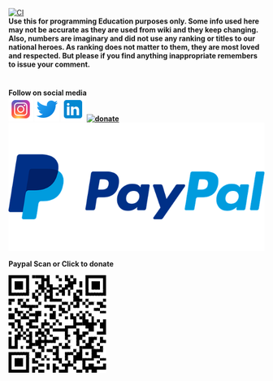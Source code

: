[![CI](https://github.com/riyadhuddin/intro2py/actions/workflows/main.yml/badge.svg)](https://github.com/riyadhuddin/intro2py/actions/workflows/main.yml)</br>
<b>Use this for programming Education purposes only. Some info used here may not be accurate as they are used from wiki and they keep changing. Also, numbers are imaginary and did not use any ranking or titles to our national heroes. As ranking does not matter to them, they are most loved and respected. But please if you find anything inappropriate remembers to issue your comment. </br>
#
Follow on social media </br>
[![Riyadh Uddin](https://github.com/riyadhuddin/intro2py/blob/efb905b65012c7a6e838e6fbd06224878e31db57/icons/icons8-instagram-48.png)](https://www.instagram.com/riyadh_uddin/)
[![Riyadh Uddin](https://github.com/riyadhuddin/intro2py/blob/efb905b65012c7a6e838e6fbd06224878e31db57/icons/icons8-twitter-48.png)](https://www.twitter.com/riyadhuddin_/)
[![Riyadh Uddin](https://github.com/riyadhuddin/intro2py/blob/efb905b65012c7a6e838e6fbd06224878e31db57/icons/icons8-linkedin-48.png)](https://www.linkedin.com/in/riyadhuddin/)
[![donate](
https://brianmacdonald.github.io/Ethonate/svg/eth-donate-blue.svg)](
https://brianmacdonald.github.io/Ethonate/address#0x67511559FB1A76682C18d6db94898097aCE78257)
</br>[![Paypal Scan or Click to donate](https://github.com/riyadhuddin/intro2py/blob/9dce10bbf05f08a88c1874946fd8584d4d59c252/icons/paypal-784404_640.png)](https://www.paypal.com/donate?hosted_button_id=YW5S7PD8A4AV4)
</br><p> Paypal Scan or Click to donate </p>[![Riyadh Uddin](https://github.com/riyadhuddin/intro2py/blob/d210ff5576397cf5d38eef875470a5943509e31c/icons/QR%20Code.png)](https://www.paypal.com/donate?hosted_button_id=YW5S7PD8A4AV4)
</br>
